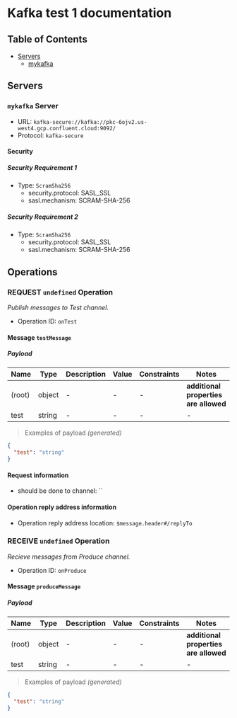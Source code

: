# Kafka test 1 documentation


## Table of Contents

* [Servers](#servers)
  * [mykafka](#mykafka-server)

## Servers

### `mykafka` Server

* URL: `kafka-secure://kafka://pkc-6ojv2.us-west4.gcp.confluent.cloud:9092/`
* Protocol: `kafka-secure`


#### Security

##### Security Requirement 1

* Type: `ScramSha256`
  * security.protocol: SASL_SSL
  * sasl.mechanism: SCRAM-SHA-256




##### Security Requirement 2

* Type: `ScramSha256`
  * security.protocol: SASL_SSL
  * sasl.mechanism: SCRAM-SHA-256







## Operations

### REQUEST `undefined` Operation

*Publish messages to Test channel.*

* Operation ID: `onTest`

#### Message `testMessage`

##### Payload

| Name | Type | Description | Value | Constraints | Notes |
|---|---|---|---|---|---|
| (root) | object | - | - | - | **additional properties are allowed** |
| test | string | - | - | - | - |

> Examples of payload _(generated)_

```json
{
  "test": "string"
}
```


#### Request information

*  should be done to channel: ``
#### Operation reply address information

* Operation reply address location: `$message.header#/replyTo`



### RECEIVE `undefined` Operation

*Recieve messages from Produce channel.*

* Operation ID: `onProduce`

#### Message `produceMessage`

##### Payload

| Name | Type | Description | Value | Constraints | Notes |
|---|---|---|---|---|---|
| (root) | object | - | - | - | **additional properties are allowed** |
| test | string | - | - | - | - |

> Examples of payload _(generated)_

```json
{
  "test": "string"
}
```



